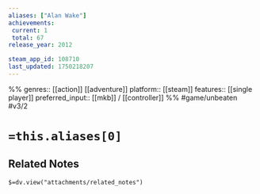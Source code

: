 ```yaml
---
aliases: ["Alan Wake"]
achievements:
 current: 1
 total: 67
release_year: 2012

steam_app_id: 108710
last_updated: 1750218207
---
```

%%
genres:: [[action]] [[adventure]]
platform:: [[steam]]
features:: [[single player]]
preferred_input:: [[mkb]] / [[controller]]
%%
#game/unbeaten
#v3/2

# `=this.aliases[0]`
## Related Notes
`$=dv.view("attachments/related_notes")`